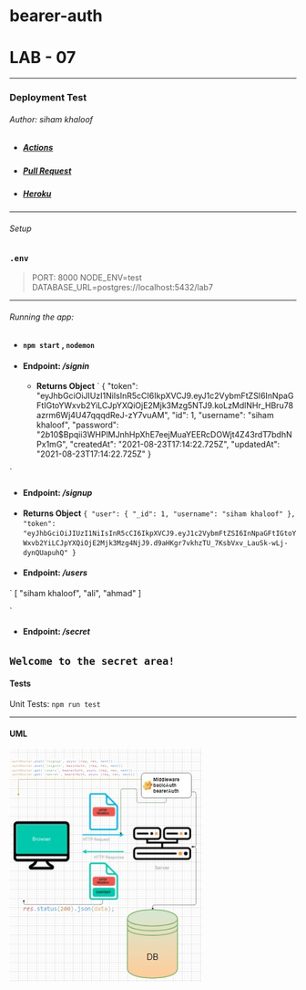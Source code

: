 # bearer-auth
# LAB - 07
---
### Deployment Test

###### Author: siham khaloof


* ##### [Actions](https://github.com/sbkhaloof/bearer-auth/actions)
* ##### [Pull Request](https://github.com/sbkhaloof/bearer-auth/pull/1)
* ##### [Heroku](https://siham-bearer-auth.herokuapp.com/)

---
###### Setup


### `.env`
 > PORT: 8000
NODE_ENV=test
DATABASE_URL=postgres://localhost:5432/lab7

---

###### Running the app:

* ####  `npm start` , `nodemon`

* #### Endpoint: */signin*
    * **Returns Object**
`
{
    "token": "eyJhbGciOiJIUzI1NiIsInR5cCI6IkpXVCJ9.eyJ1c2VybmFtZSI6InNpaGFtIGtoYWxvb2YiLCJpYXQiOjE2Mjk3Mzg5NTJ9.koLzMdlNHr_HBru78azrm6Wj4U47qqqdReJ-zY7vuAM",
    "id": 1,
    "username": "siham khaloof",
    "password": "$2b$10$Bpqii3WHPlMJnhHpXhE7eejMuaYEERcDOWjt4Z43rdT7bdhNPx1mG",
    "createdAt": "2021-08-23T17:14:22.725Z",
    "updatedAt": "2021-08-23T17:14:22.725Z"
}

`


* #### Endpoint: */signup*
* **Returns Object**
`
{
    "user": {
        "_id": 1,
        "username": "siham khaloof"
    },
    "token": "eyJhbGciOiJIUzI1NiIsInR5cCI6IkpXVCJ9.eyJ1c2VybmFtZSI6InNpaGFtIGtoYWxvb2YiLCJpYXQiOjE2Mjk3Mzg4NjJ9.d9aHKgr7vkhzTU_7KsbVxv_LauSk-wLj-dynQUapuhQ"
}
`

* #### Endpoint: */users*

`
[
    "siham khaloof",
    "ali",
    "ahmad"
]

`
* #### Endpoint: */secret*

`
Welcome to the secret area!
`
---

#### Tests
Unit Tests: `npm run test`


---

#### UML

![](bearer.jpg)